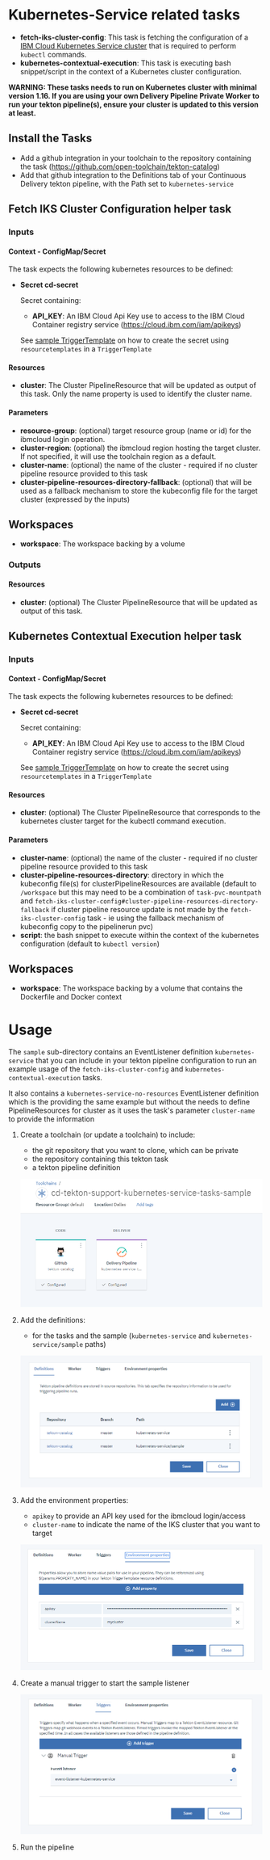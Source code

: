 # Kubernetes-Service related tasks

- **fetch-iks-cluster-config**: This task is fetching the configuration of a [IBM Cloud Kubernetes Service cluster](https://cloud.ibm.com/docs/containers?topic=containers-getting-started) that is required to perform `kubectl` commands.
- **kubernetes-contextual-execution**: This task is executing bash snippet/script in the context of a Kubernetes cluster configuration.

**WARNING: These tasks needs to run on Kubernetes cluster with minimal version 1.16. If you are using your own Delivery Pipeline Private Worker to run your tekton pipeline(s), ensure your cluster is updated to this version at least.**

## Install the Tasks
- Add a github integration in your toolchain to the repository containing the task (https://github.com/open-toolchain/tekton-catalog)
- Add that github integration to the Definitions tab of your Continuous Delivery tekton pipeline, with the Path set to `kubernetes-service`

## Fetch IKS Cluster Configuration helper task

### Inputs

#### Context - ConfigMap/Secret

  The task expects the following kubernetes resources to be defined:

* **Secret cd-secret**

  Secret containing:
  * **API_KEY**: An IBM Cloud Api Key use to access to the IBM Cloud Container registry service (https://cloud.ibm.com/iam/apikeys)

  See [sample TriggerTemplate](./sample/listener-kubernetes-service.yaml) on how to create the secret using `resourcetemplates` in a `TriggerTemplate`

#### Resources

* **cluster**: The Cluster PipelineResource that will be updated as output of this task. Only the name property is used to identify the cluster name.

#### Parameters

* **resource-group**: (optional) target resource group (name or id) for the ibmcloud login operation.
* **cluster-region**: (optional) the ibmcloud region hosting the target cluster. If not specified, it will use the toolchain region as a default.
* **cluster-name**: (optional) the name of the cluster - required if no cluster pipeline resource provided to this task
* **cluster-pipeline-resources-directory-fallback**: (optional) that will be used as a fallback mechanism to store the kubeconfig file for the target cluster (expressed by the inputs)

## Workspaces

* **workspace**: The workspace backing by a volume

### Outputs

#### Resources

* **cluster**: (optional) The Cluster PipelineResource that will be updated as output of this task.

## Kubernetes Contextual Execution helper task

### Inputs

#### Context - ConfigMap/Secret

  The task expects the following kubernetes resources to be defined:

* **Secret cd-secret**

  Secret containing:
  * **API_KEY**: An IBM Cloud Api Key use to access to the IBM Cloud Container registry service (https://cloud.ibm.com/iam/apikeys)

  See [sample TriggerTemplate](./sample/listener-kubernetes-service.yaml) on how to create the secret using `resourcetemplates` in a `TriggerTemplate`

#### Resources

* **cluster**: (optional) The Cluster PipelineResource that corresponds to the kubernetes cluster target for the kubectl command execution.

#### Parameters

* **cluster-name**: (optional) the name of the cluster - required if no cluster pipeline resource provided to this task
* **cluster-pipeline-resources-directory**: directory in which the kubeconfig file(s) for clusterPipelineResources are available (default to `/workspace` but this may need to be a combination of `task-pvc-mountpath` and `fetch-iks-cluster-config#cluster-pipeline-resources-directory-fallback` if cluster pipeline resource update is not made by the `fetch-iks-cluster-config` task - ie using the fallback mechanism of kubeconfig copy to the pipelinerun pvc)
* **script**: the bash snippet to execute within the context of the kubernetes configuration (default to `kubectl version`)

## Workspaces

* **workspace**: The workspace backing by a volume that contains the Dockerfile and Docker context

# Usage
The `sample` sub-directory contains an EventListener definition `kubernetes-service` that you can include in your tekton pipeline configuration to run an example usage of the `fetch-iks-cluster-config` and `kubernetes-contextual-execution` tasks.

It also contains a `kubernetes-service-no-resources` EventListener definition which is the providing the same example but without the needs to define PipelineResources for cluster as it uses the task's parameter `cluster-name` to provide the information

1) Create a toolchain (or update a toolchain) to include:

   - the git repository that you want to clone, which can be private
   - the repository containing this tekton task
   - a tekton pipeline definition

   ![Toolchain overview](./sample/kubernetes-service-sample-toolchain-overview.png)

2) Add the definitions:

   - for the tasks and the sample (`kubernetes-service` and `kubernetes-service/sample` paths)

   ![Tekton pipeline definitions](./sample/kubernetes-service-sample-tekton-pipeline-definitions.png)

3) Add the environment properties:

   - `apikey` to provide an API key used for the ibmcloud login/access
   - `cluster-name` to indicate the name of the IKS cluster that you want to target

   ![Tekton pipeline environment properties](./sample/kubernetes-service-sample-tekton-pipeline-environment-properties.png)

4) Create a manual trigger to start the sample listener

   ![Tekton pipeline sample trigger](./sample/kubernetes-service-sample-tekton-pipeline-sample-triggers.png)

5) Run the pipeline
